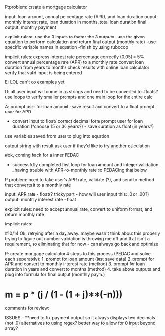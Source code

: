 P:problem: create a mortgage calculator

  input: loan amount, annual percentage rate (APR), and loan duration
  ouput: monthly interest rate, loan duration in months, total loan duration
          final output: monthly payment

  explicit rules: -use the 3 inputs to factor the 3 outputs
                  -use the given equation to perform calculation and return
                  final output (monthly rate)
                  -use specific variable names in equation
                  -finish by using rubocop

  implicit rules: express interest rate percentage correctly (0.05) = 5%
                  convert annual percentage rate (APR) to a monthly rate
                  convert loan duration from years to months
                  check results with online loan calculator
                  verify that valid input is being entered

E: LOL can't do examples yet

D: all user input will come in as strings and need to be converted to..floats?
   use loops to verify smaller prompts and one main loop for the entire calc

A: prompt user for loan amount
   -save result and convert to a float
   prompt user for APR
   - convert input to float/ correct decimal form
   prompt user for loan duration (?choose 15 or 30 years?)
    - save duration as float (in years?)

  use variables saved from user to plug into equation

  output string with result
  ask user if they'd like to try another calculation

#ok, coming back for a inner PEDAC
- successfully completed first loop for loan amount and integer validation
_having trouble with APR-to-monthly rate so PEDACing that below

P problem: need to take user's APR rate, validate (?), and send to method that
          converts it to a monthly rate

  input: APR rate - float(? tricky part - how will user input this: .0 or .00?)
  output: monthly interest rate - float

  explicit rules: need to accept annual rate, convert to uniform format, and
                  return monthly rate

  implicit rules:

#10/14
Ok, retrying after a day away. maybe wasn't think about this properly
trying to figure out number validation is throwing me off and that isn't a
requirement, so eliminating that for now - can always go back and optimize

P: create mortgage calculator
   4 steps to this process (PEDAC and solve each seperately):
    1. prompt for loan amount (just save data)
    2. prompt for APR and convert to monthly interest rate (method)
    3. prompt for loan duration in years and convert to months (method)
    4. take above outputs and plug into formula for final output (monthly paym.)

# m = p * (j / (1 - (1 + j)**(-n)))

comments for review:

ISSUES - **need to fix payment output so it always displays two decimals (not .0)
alternatives to using regex?
better way to allow for 0 input beyond array?
